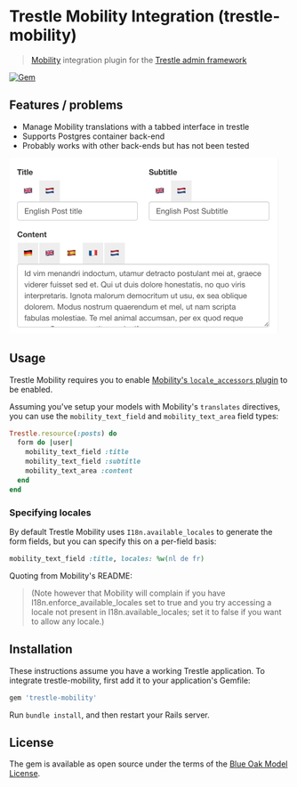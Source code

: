 # Trestle Mobility Integration (trestle-mobility)

> [Mobility](https://github.com/shioyama/mobility) integration plugin for the [Trestle admin framework](https://trestle.io)

[![Gem](https://img.shields.io/gem/v/trestle-mobility.svg)](https://rubygems.org/gems/trestle-mobility)

## Features / problems

- Manage Mobility translations with a tabbed interface in trestle
- Supports Postgres container back-end
- Probably works with other back-ends but has not been tested

<img src="/screenshot.png?raw=true" width="484" height="315" alt="Trestle Mobility screenshot" />

## Usage

Trestle Mobility requires you to enable [Mobility's `locale_accessors` plugin](https://github.com/shioyama/mobility#getset) to be enabled.

Assuming you've setup your models with Mobility's `translates` directives, you can use the `mobility_text_field` and `mobility_text_area` field types:

```ruby
Trestle.resource(:posts) do
  form do |user|
    mobility_text_field :title
    mobility_text_field :subtitle
    mobility_text_area :content
  end
end
```

### Specifying locales

By default Trestle Mobility uses `I18n.available_locales` to generate the form fields, but you can specify this on a per-field basis:

```ruby
mobility_text_field :title, locales: %w(nl de fr)
```

Quoting from Mobility's README:

> (Note however that Mobility will complain if you have I18n.enforce_available_locales set to true and you try accessing a locale not present in I18n.available_locales; set it to false if you want to allow any locale.)

## Installation

These instructions assume you have a working Trestle application. To integrate trestle-mobility, first add it to your application's Gemfile:

```ruby
gem 'trestle-mobility'
```

Run `bundle install`, and then restart your Rails server.

## License

The gem is available as open source under the terms of the [Blue Oak Model License](https://blueoakcouncil.org/license/1.0.0).
